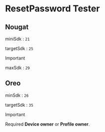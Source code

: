 # ResetPassword Tester

## Nougat

miniSdk : `21`

targetSdk : `25`

> [!IMPORTANT]
> maxSdk : `29`

## Oreo

minSdk : `26`

targetSdk : `35`

> [!IMPORTANT]
> Required **Device owner** or **Profile owner**.
